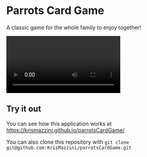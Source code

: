 # Parrots Card Game

A classic game for the whole family to enjoy together!

![Demo](https://user-images.githubusercontent.com/93556620/179846462-f6a6a0a9-76d9-438f-8974-cc3d77983cb7.mov)

## Try it out

You can see how this application works at <https://krismazzini.github.io/parrotsCardGame/>

You can also clone this repository with ```git clone git@github.com:KrisMazzini/parrotsCardGame.git```
